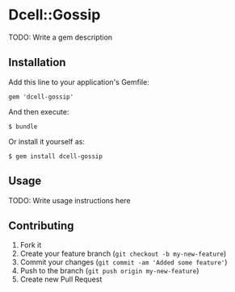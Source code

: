 # Dcell::Gossip

TODO: Write a gem description

## Installation

Add this line to your application's Gemfile:

    gem 'dcell-gossip'

And then execute:

    $ bundle

Or install it yourself as:

    $ gem install dcell-gossip

## Usage

TODO: Write usage instructions here

## Contributing

1. Fork it
2. Create your feature branch (`git checkout -b my-new-feature`)
3. Commit your changes (`git commit -am 'Added some feature'`)
4. Push to the branch (`git push origin my-new-feature`)
5. Create new Pull Request
